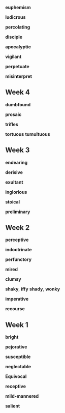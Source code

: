 
**euphemism**

**ludicrous**

**percolating**

**disciple**

**apocalyptic**

**vigilant**  

**perpetuate**  

**misinterpret**

## Week 4 

**dumbfound**

**prosaic**

**trifles**

**tortuous**
**tumultuous** 

## Week 3 

**endearing**

**derisive**  

**exultant**

**inglorious**

**stoical**

**preliminary**

## Week 2 

**perceptive**

**indoctrinate**

**perfunctory**

**mired**

**clumsy**

**shaky**, **iffy**
**shady**, **wonky**

**imperative** 

**recourse**

## Week 1 

**bright**

**pejorative**

**susceptible**

**neglectable**

**Equivocal**

**receptive**

**mild-mannered** 

**salient**

